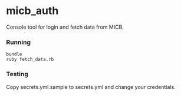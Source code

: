 # micb_auth
Console tool for login and fetch data from MICB.

### Running
```
bundle
ruby fetch_data.rb
```

### Testing
Copy secrets.yml.sample to secrets.yml and change your credentials.